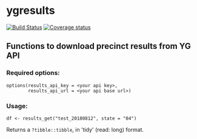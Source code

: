 # ygresults

[![Build Status](https://travis-ci.com/yougov-datascience/ygresults.svg?token=nrN8ZtNwgknk3Sx8oNap&branch=master)](https://travis-ci.com/yougov-datascience/ygresults)
 [![Coverage status](https://codecov.io/gh/yougov-datascience/ygresults/branch/master/graph/badge.svg)](https://codecov.io/github/yougov-datascience/ygresults?branch=master)

## Functions to download precinct results from YG API

### Required options:
```{r}
options(results_api_key = <your api key>,
        results_api_url = <your api base url>)
```

### Usage:

```
df <- results_get("test_20180812", state = "04")
```

Returns a `?tibble::tibble`, in 'tidy' (read: long) format. 
